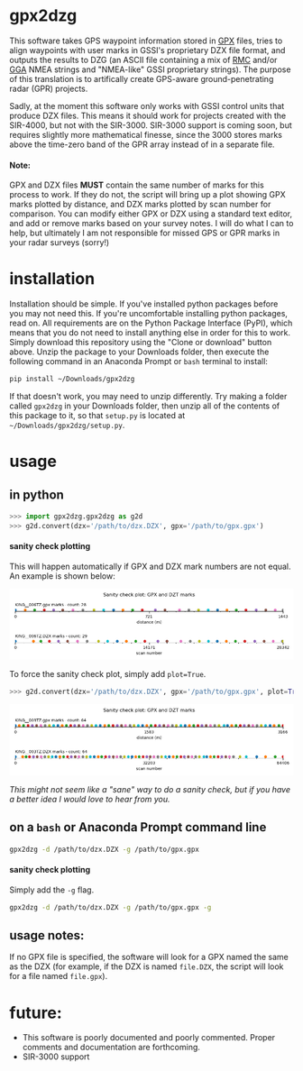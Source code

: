 # gpx2dzg

This software takes GPS waypoint information stored in [GPX](https://en.wikipedia.org/wiki/GPS_Exchange_Format) files, tries to align waypoints with user marks in GSSI's proprietary DZX file format, and outputs the results to DZG (an ASCII file containing a mix of [RMC](http://aprs.gids.nl/nmea/#rmc) and/or [GGA](http://aprs.gids.nl/nmea/#gga) NMEA strings and "NMEA-like" GSSI proprietary strings). The purpose of this translation is to artifically create GPS-aware ground-penetrating radar (GPR) projects.

Sadly, at the moment this software only works with GSSI control units that produce DZX files. This means it should work for projects created with the SIR-4000, but not with the SIR-3000. SIR-3000 support is coming soon, but requires slightly more mathematical finesse, since the 3000 stores marks above the time-zero band of the GPR array instead of in a separate file.


#### Note:
GPX and DZX files **MUST** contain the same number of marks for this process to work. If they do not, the script will bring up a plot showing GPX marks plotted by distance, and DZX marks plotted by scan number for comparison. You can modify either GPX or DZX using a standard text editor, and add or remove marks based on your survey notes. I will do what I can to help, but ultimately I am not responsible for missed GPS or GPR marks in your radar surveys (sorry!)

# installation

Installation should be simple. If you've installed python packages before you may not need this. If you're uncomfortable installing python packages, read on. All requirements are on the Python Package Interface (PyPI), which means that you do not need to install anything else in order for this to work. Simply download this repository using the "Clone or download" button above. Unzip the package to your Downloads folder, then execute the following command in an Anaconda Prompt or `bash` terminal to install:

```bash
pip install ~/Downloads/gpx2dzg
```

If that doesn't work, you may need to unzip differently. Try making a folder called `gpx2dzg` in your Downloads folder, then unzip all of the contents of this package to it, so that `setup.py` is located at `~/Downloads/gpx2dzg/setup.py`. 

# usage

## in python

```python
>>> import gpx2dzg.gpx2dzg as g2d
>>> g2d.convert(dzx='/path/to/dzx.DZX', gpx='/path/to/gpx.gpx')
```

#### sanity check plotting

This will happen automatically if GPX and DZX mark numbers are not equal. An example is shown below:

![Sanity check plot with differing mark counts](img/Figure_1.png)

To force the sanity check plot, simply add `plot=True`.

```python
>>> g2d.convert(dzx='/path/to/dzx.DZX', gpx='/path/to/gpx.gpx', plot=True)
```

![Sanity check plot](img/Figure_2.png)

*This might not seem like a "sane" way to do a sanity check, but if you have a better idea I would love to hear from you.*

## on a `bash` or Anaconda Prompt command line

```bash
gpx2dzg -d /path/to/dzx.DZX -g /path/to/gpx.gpx
```

#### sanity check plotting

Simply add the `-g` flag.

```bash
gpx2dzg -d /path/to/dzx.DZX -g /path/to/gpx.gpx -g
```

## usage notes:

If no GPX file is specified, the software will look for a GPX named the same as the DZX (for example, if the DZX is named `file.DZX`, the script will look for a file named `file.gpx`).

# future:

- This software is poorly documented and poorly commented. Proper comments and documentation are forthcoming.
- SIR-3000 support
